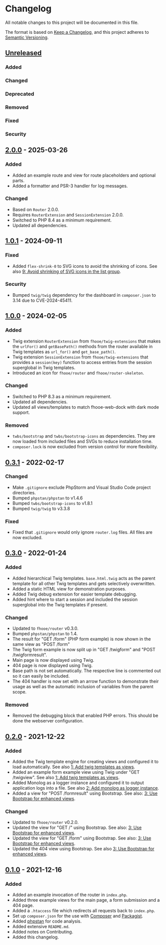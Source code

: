 # Changelog

All notable changes to this project will be documented in this file.

The format is based on [Keep a Changelog](https://keepachangelog.com/en/1.1.0/),
and this project adheres to [Semantic Versioning](https://semver.org/spec/v2.0.0.html).

## [Unreleased]

### Added
### Changed
### Deprecated
### Removed
### Fixed
### Security

## [2.0.0] - 2025-03-26

### Added

- Added an example route and view for route placeholders and optional parts.
- Added a formatter and PSR-3 handler for log messages.

### Changed

- Based on `Router` 2.0.0.
- Requires `RouterExtension` and `SessionExtension` 2.0.0.
- Switched to PHP 8.4 as a minimum requirement.
- Updated all dependencies.

## [1.0.1] - 2024-09-11

### Fixed

- Added `flex-shrink-0` to SVG icons to avoid the shrinking of icons. See
  also [9: Avoid shrinking of SVG icons in the list group](https://github.com/Digital-Media/fhooe-router-skeleton/issues/9).

### Security

- Bumped `twig/twig` dependency for the dashboard in `composer.json` to 3.14 due to CVE-2024-45411.

## [1.0.0] - 2024-02-05

### Added

- Twig extension `RouterExtension` from `fhooe/twig-extensions` that makes the `urlFor()` and `getBasePath()` methods
  from the router available in Twig templates as `url_for()` and `get_base_path()`.
- Twig extension `SessionExtension` from `fhooe/twig-extensions` that provides a `session(key)` function to access
  entries from the session superglobal in Twig templates.
- Introduced an icon for `fhooe/router` and `fhooe/router-skeleton`.

### Changed

- Switched to PHP 8.3 as a minimum requirement.
- Updated all dependencies.
- Updated all views/templates to match fhooe-web-dock with dark mode support.

### Removed

- `twbs/bootstrap` and `twbs/bootstrap-icons` as dependencies. They are now loaded from included files and SVGs to
  reduce installation time.
- `composer.lock` is now excluded from version control for more flexibility.

## [0.3.1] - 2022-02-17

### Changed

- Make `.gitignore` exclude PhpStorm and Visual Studio Code project directories.
- Bumped `phpstan/phpstan` to v1.4.6
- Bumped `twbs/bootstrap-icons` to v1.8.1
- Bumped `twig/twig` to v3.3.8

### Fixed

- Fixed that `.gitignore` would only ignore `router.log` files. All files are now excluded.

## [0.3.0] - 2022-01-24

### Added

- Added hierarchical Twig templates. `base.html.twig` acts as the parent template for all other Twig templates and gets
  selectively overwritten.
- Added a static HTML view for demonstration purposes.
- Added Twig debug extension for easier template debugging.
- Added hint where to start a session and included the session superglobal into the Twig templates if present.

### Changed

- Updated to `fhooe/router` v0.3.0.
- Bumped `phpstan/phpstan` to 1.4.
- The result for "GET /form" (PHP form example) is now shown in the same view as "POST /form"
- The Twig form example is now split up in "GET /twigform" and "POST /twigformresult".
- Main page is now displayed using Twig.
- 404 page is now displayed using Twig.
- Base path is not set automatically. The respective line is commented out so it can easily be included.
- The 404 handler is now set with an arrow function to demonstrate their usage as well as the automatic inclusion of
  variables from the parent scope.

### Removed

- Removed the debugging block that enabled PHP errors. This should be done the webserver configuration.

## [0.2.0] - 2021-12-22

### Added

- Added the Twig template engine for creating views and configured it to load automatically. See
  also [1: Add twig templates as views](https://github.com/Digital-Media/fhooe-router-skeleton/issues/1).
- Added an example form example view using Twig under "GET /twigview". See
  also [1: Add twig templates as views](https://github.com/Digital-Media/fhooe-router-skeleton/issues/1).
- Added Monolog as a logger instance and configured it to output application logs into a file. See
  also [2: Add monolog as logger instance](https://github.com/Digital-Media/fhooe-router-skeleton/issues/2).
- Added a view for "POST /formresult" using Bootstrap. See
  also: [3: Use Bootstrap for enhanced views](https://github.com/Digital-Media/fhooe-router-skeleton/issues/3).

### Changed

- Updated to `fhooe/router` v0.2.0.
- Updated the view for "GET /" using Bootstrap. See
  also: [3: Use Bootstrap for enhanced views](https://github.com/Digital-Media/fhooe-router-skeleton/issues/3).
- Updated the view for "GET /form" using Bootstrap. See
  also: [3: Use Bootstrap for enhanced views](https://github.com/Digital-Media/fhooe-router-skeleton/issues/3).
- Updated the 404 view using Bootstrap. See
  also [3: Use Bootstrap for enhanced views](https://github.com/Digital-Media/fhooe-router-skeleton/issues/3).

## [0.1.0] - 2021-12-16

### Added

- Added an example invocation of the router in `index.php`.
- Added three example views for the main page, a form submission and a 404 page.
- Added a `.htaccess` file which redirects all requests back to `index.php`.
- Set up `composer.json` for the use with [Composer](https://getcomposer.org/) and [Packagist](https://packagist.org/).
- Added [phpstan](https://packagist.org/packages/phpstan/phpstan) for code analysis.
- Added extensive `README.md`.
- Added notes on Contributing.
- Added this changelog.

[Unreleased]: https://github.com/Digital-Media/fhooe-router-skeleton/compare/v2.0.0...HEAD
[2.0.0]: https://github.com/Digital-Media/fhooe-router-skeleton/compare/v1.0.1...v2.0.0
[1.0.1]: https://github.com/Digital-Media/fhooe-router-skeleton/compare/v1.0.0...v1.0.1
[1.0.0]: https://github.com/Digital-Media/fhooe-router-skeleton/compare/v0.3.1...v1.0.0
[0.3.1]: https://github.com/Digital-Media/fhooe-router-skeleton/compare/v0.3.0...v0.3.1
[0.3.0]: https://github.com/Digital-Media/fhooe-router-skeleton/compare/v0.2.0...v0.3.0
[0.2.0]: https://github.com/Digital-Media/fhooe-router-skeleton/compare/v0.1.0...v0.2.0
[0.1.0]: https://github.com/Digital-Media/fhooe-router-skeleton/releases/tag/v0.1.0
